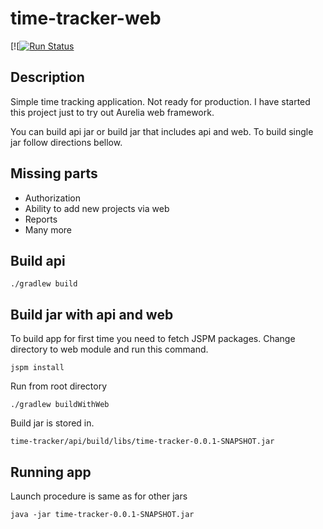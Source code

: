# time-tracker-web

[![[![Run Status](https://api.shippable.com/projects/59fe1ab0e07b7707001c66e3/badge?branch=master)](https://app.shippable.com/github/dovydasvenckus/time-tracker)
## Description
Simple time tracking application. Not ready for
production. I have started this project just to try out
Aurelia web framework.

You can build api jar or build jar that includes api and web.
To build single jar follow directions bellow.

## Missing parts
  * Authorization
  * Ability to add new projects via web
  * Reports
  * Many more
  
## Build api

    ./gradlew build

## Build jar with api and web

To build app for first time you need to fetch JSPM packages.
Change directory to web module and run this command.
    
    jspm install
    
Run from root directory

    ./gradlew buildWithWeb
     
     
Build jar is stored in.

    time-tracker/api/build/libs/time-tracker-0.0.1-SNAPSHOT.jar


## Running app

Launch procedure is same as for other jars

    java -jar time-tracker-0.0.1-SNAPSHOT.jar
    
